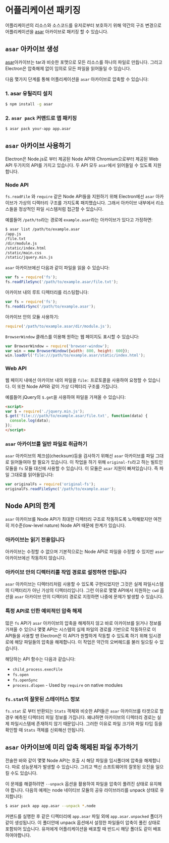 ﻿# 어플리케이션 패키징

어플리케이션의 리소스와 소스코드를 유저로부터 보호하기 위해 약간의 구조 변경으로 어플리케이션을 [asar][asar] 아카이브로 패키징 할 수 있습니다.

## `asar` 아카이브 생성

[asar][asar]아카이브는 tar과 비슷한 포맷으로 모든 리소스를 하나의 파일로 만듭니다.
그리고 Electron은 압축해제 없이 임의로 모든 파일을 읽어들일 수 있습니다.

다음 몇가지 단계를 통해 어플리케이션을 `asar` 아카이브로 압축할 수 있습니다:

### 1. asar 유틸리티 설치

```bash
$ npm install -g asar
```

### 2. `asar pack` 커맨드로 앱 패키징

```bash
$ asar pack your-app app.asar
```

## `asar` 아카이브 사용하기

Electron은 Node.js로 부터 제공된 Node API와 Chromium으로부터 제공된 Web API 두가지의 API를 가지고 있습니다.
두 API 모두 `asar`에서 읽어들일 수 있도록 지원합니다.

### Node API

`fs.readFile` 와 `require` 같은 Node API들을 지원하기 위해 Electron에선 `asar` 아카이브가 가상의 디렉터리 구조를 가지도록
패치했습니다. 그래서 아카이브 내부에서 리소스들을 정상적인 파일 시스템처럼 접근할 수 있습니다.

예를들어 `/path/to`라는 경로에 `example.asar`라는 아카이브가 있다고 가정하면:

```bash
$ asar list /path/to/example.asar
/app.js
/file.txt
/dir/module.js
/static/index.html
/static/main.css
/static/jquery.min.js
```

`asar` 아카이브에선 다음과 같이 파일을 읽을 수 있습니다:

```javascript
var fs = require('fs');
fs.readFileSync('/path/to/example.asar/file.txt');
```

아카이브 내의 루트 디렉터리를 리스팅합니다:

```javascript
var fs = require('fs');
fs.readdirSync('/path/to/example.asar');
```

아카이브 안의 모듈 사용하기:

```javascript
require('/path/to/example.asar/dir/module.js');
```

`BrowserWindow` 클래스를 이용해 원하는 웹 페이지도 표시할 수 있습니다:

```javascript
var BrowserWindow = require('browser-window');
var win = new BrowserWindow({width: 800, height: 600});
win.loadUrl('file:///path/to/example.asar/static/index.html');
```

### Web API

웹 페이지 내에선 아카이브 내의 파일을 `file:` 프로토콜을 사용하여 요청할 수 있습니다.
이 또한 Node API와 같이 가상 디렉터리 구조를 가집니다.

예를들어 jQuery의 `$.get`을 사용하여 파일을 가져올 수 있습니다:

```html
<script>
var $ = require('./jquery.min.js');
$.get('file:///path/to/example.asar/file.txt', function(data) {
  console.log(data);
});
</script>
```

### `asar` 아카이브를 일반 파일로 취급하기

`asar` 아카이브의 체크섬(checksum)등을 검사하기 위해선 `asar` 아카이브를 파일 그대로 읽어들여야 할 필요가 있습니다.
이 작업을 하기 위해 `original-fs`라고 하는 빌트인 모듈을 `fs` 모듈 대신에 사용할 수 있습니다.
이 모듈은 `asar` 지원이 빠져있습니다. 즉 파일 그대로를 읽어들입니다: 

```javascript
var originalFs = require('original-fs');
originalFs.readFileSync('/path/to/example.asar');
```

## Node API의 한계

`asar` 아카이브를 Node API가 최대한 디렉터리 구조로 작동하도록 노력해왔지만 여전히 저수준(low-level nature) Node API 때문에 한계가 있습니다.

### 아카이브는 읽기 전용입니다

아카이브는 수정할 수 없으며 기본적으로는 Node API로 파일을 수정할 수 있지만 `asar` 아카이브에선 작동하지 않습니다.

### 아카이브 안의 디렉터리를 작업 경로로 설정하면 안됩니다

`asar` 아카이브는 디렉터리처럼 사용할 수 있도록 구현되었지만 그것은 실제 파일시스템의 디렉터리가 아닌 가상의 디렉터리입니다.
그런 이유로 몇몇 API에서 지원하는 `cwd` 옵션을 `asar` 아카이브 안의 디렉터리 경로로 지정하면 나중에 문제가 발생할 수 있습니다.

### 특정 API로 인한 예외적인 압축 해제

많은 `fs` API가 `asar` 아카이브의 압축을 해제하지 않고 바로 아카이브를 읽거나 정보를 가져올 수 있으나 
몇몇 API는 시스템의 실제 파일의 경로를 기반으로 작동하므로 이 API들을 사용할 땐 Electron은
이 API가 원할하게 작동할 수 있도록 하기 위해 임시경로에 해당 파일들의 압축을 해제합니다. 이 작업은 약간의 오버헤드를 불러 일으킬 수 있습니다.

해당하는 API 함수는 다음과 같습니다:

* `child_process.execFile`
* `fs.open`
* `fs.openSync`
* `process.dlopen` - Used by `require` on native modules

### `fs.stat`의 잘못된 스테이터스 정보

`fs.stat` 로 부터 반환되는 `Stats` 객체와 비슷한 API들은 `asar` 아카이브를 타겟으로 할 경우 예측된 디렉터리 피일 정보를 가집니다.
왜냐하면 아카이브의 디렉터리 경로는 실제 파일시스템에 존재하지 않기 때문입니다.
그러한 이유로 파일 크기와 파일 타입 등을 확인할 때 `Stats` 객체를 신뢰해선 안됩니다.

## `asar` 아카이브에 미리 압축 해제된 파일 추가하기

전술한 바와 같이 몇몇 Node API는 호출 시 해당 파일을 임시폴더에 압축을 해제합니다.
따로 성능문제가 발생할 수 있습니다. 그리고 백신 소프트웨어의 잘못된 오진을 일으킬 수도 있습니다.

이 문제를 해결하려면 `--unpack` 옵션을 활용하여 파일을 압축이 풀려진 상태로 유지해야 합니다.
다음의 예제는 node 네이티브 모듈의 공유 라이브러리를 unpack 상태로 유지합니다:

```bash
$ asar pack app app.asar --unpack *.node
```

커맨드를 실행한 후 같은 디렉터리에 `app.asar` 파일 외에 `app.asar.unpacked` 폴더가 같이 생성됩니다.
이 폴더안에 unpack 옵션에서 설정한 파일들이 압축이 풀린 상태로 포함되어 있습니다.
유저에게 어플리케이션을 배포할 때 반드시 해당 폴더도 같이 배포하여야합니다.

[asar]: https://github.com/atom/asar
